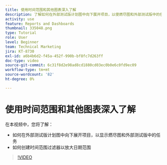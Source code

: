 ```yaml
---
title: 使用时间范围和其他图表深入了解
description: 了解如何在外部测试版计划图中向下展开项目，以使燃尽图和外部测试版中的任务显示在中 [!UICONTROL Enhanced Analytics].
activity: use
feature: Reports and Dashboards
thumbnail: 335048.png
type: Tutorial
role: User
level: Beginner
team: Technical Marketing
jira: KT-8730
exl-id: a6b4b6d2-f45a-452f-990b-bf8fc7d263ff
doc-type: video
source-git-commit: 6c31f8d2e98ad8cd1880cd03ec0b0e6c0fd9ec09
workflow-type: tm+mt
source-wordcount: '82'
ht-degree: 0%

---
```


# 使用时间范围和其他图表深入了解

在本视频中，您将了解：

* 如何在外部测试版计划图中向下展开项目，以显示燃尽图和外部测试版中的任务
* 如何创建时间范围过滤器以放大日期范围

>[!VIDEO](https://video.tv.adobe.com/v/335048/?quality=12&learn=on)
